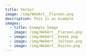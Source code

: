 ```yaml
---
title: Vector
image: /img/WebArt__Flareon.png
description: This is an example
images:
  - title: Example Image
    image: /img/WebArt__Flareon.png
  - image: /img/WebArt__Eevee.png
  - image: /img/WebArt__Jolteon.png
  - image: /img/WebArt__Raichu.png
---
```







